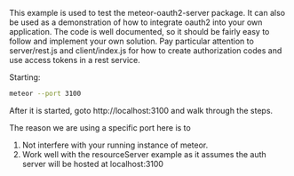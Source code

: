This example is used to test the meteor-oauth2-server package.
It can also be used as a demonstration of how to integrate oauth2
into your own application. The code is well documented, so it should
be fairly easy to follow and implement your own solution. Pay
particular attention to server/rest.js and client/index.js for how
to create authorization codes and use access tokens in a rest service.

Starting:
``` sh
meteor --port 3100
```
After it is started, goto http://localhost:3100 and walk through the steps.

The reason we are using a specific port here is to
1) Not interfere with your running instance of meteor.
2) Work well with the resourceServer example as it assumes the auth server
will be hosted at localhost:3100

